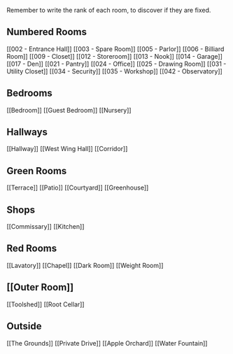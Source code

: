 		
Remember to write the rank of each room, to discover if they are fixed.
## Numbered Rooms
[[002 - Entrance Hall]]
[[003 - Spare Room]]
[[005 - Parlor]]
[[006 - Billiard Room]]
[[009 - Closet]]
[[012 - Storeroom]]
[[013 - Nook]]
[[014 - Garage]]
[[017 - Den]]
[[021 - Pantry]]
[[024 - Office]]
[[025 - Drawing Room]]
[[031 - Utility Closet]]
[[034 - Security]]
[[035 - Workshop]]
[[042 - Observatory]]

## Bedrooms
[[Bedroom]]
[[Guest Bedroom]]
[[Nursery]]

## Hallways
[[Hallway]]
[[West Wing Hall]]
[[Corridor]]

## Green Rooms
[[Terrace]]
[[Patio]]
[[Courtyard]]
[[Greenhouse]]
## Shops
[[Commissary]]
[[Kitchen]]
## Red Rooms
[[Lavatory]]
[[Chapel]]
[[Dark Room]]
[[Weight Room]]

## [[Outer Room]]
[[Toolshed]]
[[Root Cellar]]

## Outside
[[The Grounds]]
[[Private Drive]]
[[Apple Orchard]]
[[Water Fountain]]
